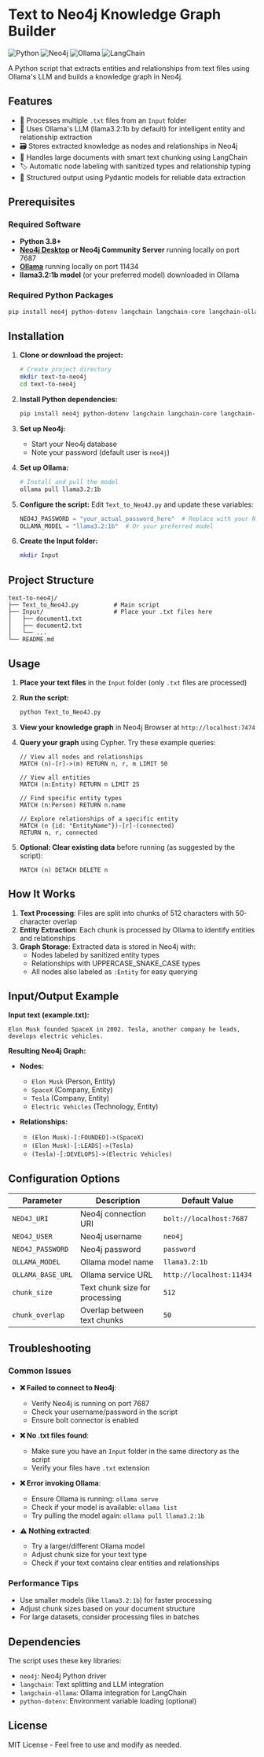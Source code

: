 # Text to Neo4j Knowledge Graph Builder

![Python](https://img.shields.io/badge/python-3.8%2B-blue)
![Neo4j](https://img.shields.io/badge/Neo4j-4.4%2B-green)
![Ollama](https://img.shields.io/badge/Ollama-3.2:1B-orange)
![LangChain](https://img.shields.io/badge/LangChain-Latest-red)

A Python script that extracts entities and relationships from text files using Ollama's LLM and builds a knowledge graph in Neo4j.

## Features

- 📄 Processes multiple `.txt` files from an `Input` folder
- 🧠 Uses Ollama's LLM (llama3.2:1b by default) for intelligent entity and relationship extraction
- 🗃️ Stores extracted knowledge as nodes and relationships in Neo4j
- 🔄 Handles large documents with smart text chunking using LangChain
- 🏷️ Automatic node labeling with sanitized types and relationship typing
- 🔗 Structured output using Pydantic models for reliable data extraction

## Prerequisites

### Required Software
- **Python 3.8+**
- **[Neo4j Desktop](https://neo4j.com/download/) or Neo4j Community Server** running locally on port 7687
- **[Ollama](https://ollama.ai/)** running locally on port 11434
- **llama3.2:1b model** (or your preferred model) downloaded in Ollama

### Required Python Packages
```bash
pip install neo4j python-dotenv langchain langchain-core langchain-ollama
```

## Installation

1. **Clone or download the project:**
   ```bash
   # Create project directory
   mkdir text-to-neo4j
   cd text-to-neo4j
   ```

2. **Install Python dependencies:**
   ```bash
   pip install neo4j python-dotenv langchain langchain-core langchain-ollama
   ```

3. **Set up Neo4j:**
   - Start your Neo4j database
   - Note your password (default user is `neo4j`)

4. **Set up Ollama:**
   ```bash
   # Install and pull the model
   ollama pull llama3.2:1b
   ```

5. **Configure the script:**
   Edit `Text_to_Neo4J.py` and update these variables:
   ```python
   NEO4J_PASSWORD = "your_actual_password_here"  # Replace with your Neo4j password
   OLLAMA_MODEL = "llama3.2:1b"  # Or your preferred model
   ```

6. **Create the Input folder:**
   ```bash
   mkdir Input
   ```

## Project Structure

```
text-to-neo4j/
├── Text_to_Neo4J.py          # Main script
├── Input/                    # Place your .txt files here
│   ├── document1.txt
│   ├── document2.txt
│   └── ...
└── README.md
```

## Usage

1. **Place your text files** in the `Input` folder (only `.txt` files are processed)

2. **Run the script:**
   ```bash
   python Text_to_Neo4J.py
   ```

3. **View your knowledge graph** in Neo4j Browser at `http://localhost:7474`

4. **Query your graph** using Cypher. Try these example queries:
   ```cypher
   // View all nodes and relationships
   MATCH (n)-[r]->(m) RETURN n, r, m LIMIT 50
   
   // View all entities
   MATCH (n:Entity) RETURN n LIMIT 25
   
   // Find specific entity types
   MATCH (n:Person) RETURN n.name
   
   // Explore relationships of a specific entity
   MATCH (n {id: "EntityName"})-[r]-(connected) 
   RETURN n, r, connected
   ```

5. **Optional: Clear existing data** before running (as suggested by the script):
   ```cypher
   MATCH (n) DETACH DELETE n
   ```

## How It Works

1. **Text Processing**: Files are split into chunks of 512 characters with 50-character overlap
2. **Entity Extraction**: Each chunk is processed by Ollama to identify entities and relationships
3. **Graph Storage**: Extracted data is stored in Neo4j with:
   - Nodes labeled by sanitized entity types
   - Relationships with UPPERCASE_SNAKE_CASE types
   - All nodes also labeled as `:Entity` for easy querying

## Input/Output Example

**Input text (example.txt):**
```
Elon Musk founded SpaceX in 2002. Tesla, another company he leads, develops electric vehicles.
```

**Resulting Neo4j Graph:**
- **Nodes:**
  - `Elon Musk` (Person, Entity)
  - `SpaceX` (Company, Entity)  
  - `Tesla` (Company, Entity)
  - `Electric Vehicles` (Technology, Entity)

- **Relationships:**
  - `(Elon Musk)-[:FOUNDED]->(SpaceX)`
  - `(Elon Musk)-[:LEADS]->(Tesla)`
  - `(Tesla)-[:DEVELOPS]->(Electric Vehicles)`

## Configuration Options

| Parameter | Description | Default Value |
|-----------|-------------|---------------|
| `NEO4J_URI` | Neo4j connection URI | `bolt://localhost:7687` |
| `NEO4J_USER` | Neo4j username | `neo4j` |
| `NEO4J_PASSWORD` | Neo4j password | `password` |
| `OLLAMA_MODEL` | Ollama model name | `llama3.2:1b` |
| `OLLAMA_BASE_URL` | Ollama service URL | `http://localhost:11434` |
| `chunk_size` | Text chunk size for processing | `512` |
| `chunk_overlap` | Overlap between text chunks | `50` |

## Troubleshooting

### Common Issues

- **❌ Failed to connect to Neo4j**: 
  - Verify Neo4j is running on port 7687
  - Check your username/password in the script
  - Ensure bolt connector is enabled

- **❌ No .txt files found**: 
  - Make sure you have an `Input` folder in the same directory as the script
  - Verify your files have `.txt` extension

- **❌ Error invoking Ollama**: 
  - Ensure Ollama is running: `ollama serve`
  - Check if your model is available: `ollama list`
  - Try pulling the model again: `ollama pull llama3.2:1b`

- **⚠️ Nothing extracted**: 
  - Try a larger/different Ollama model
  - Adjust chunk size for your text type
  - Check if your text contains clear entities and relationships

### Performance Tips

- Use smaller models (like `llama3.2:1b`) for faster processing
- Adjust chunk sizes based on your document structure
- For large datasets, consider processing files in batches

## Dependencies

The script uses these key libraries:
- `neo4j`: Neo4j Python driver
- `langchain`: Text splitting and LLM integration
- `langchain-ollama`: Ollama integration for LangChain
- `python-dotenv`: Environment variable loading (optional)

## License

MIT License - Feel free to use and modify as needed.
